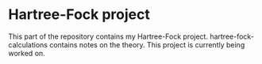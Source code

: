 # Hartree-Fock project

This part of the repository contains my Hartree-Fock project. hartree-fock-calculations contains notes on the theory. This project is currently being worked on.

